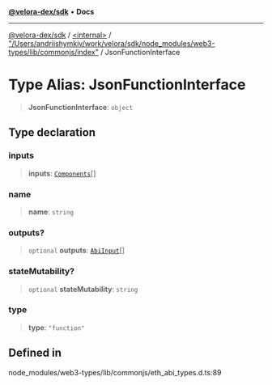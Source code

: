 [**@velora-dex/sdk**](../../../../README.md) • **Docs**

***

[@velora-dex/sdk](../../../../globals.md) / [\<internal\>](../../../README.md) / ["/Users/andriishymkiv/work/velora/sdk/node\_modules/web3-types/lib/commonjs/index"](../README.md) / JsonFunctionInterface

# Type Alias: JsonFunctionInterface

> **JsonFunctionInterface**: `object`

## Type declaration

### inputs

> **inputs**: [`Components`](Components.md)[]

### name

> **name**: `string`

### outputs?

> `optional` **outputs**: [`AbiInput`](AbiInput.md)[]

### stateMutability?

> `optional` **stateMutability**: `string`

### type

> **type**: `"function"`

## Defined in

node\_modules/web3-types/lib/commonjs/eth\_abi\_types.d.ts:89
